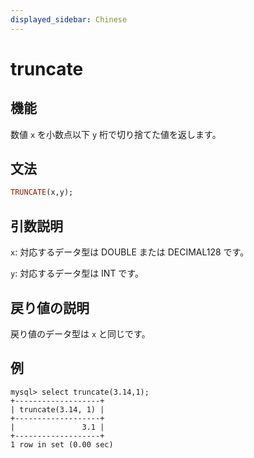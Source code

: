 ```yaml
---
displayed_sidebar: Chinese
---
```


# truncate

## 機能

数値 `x` を小数点以下 `y` 桁で切り捨てた値を返します。

## 文法

```Haskell
TRUNCATE(x,y);
```

## 引数説明

`x`: 対応するデータ型は DOUBLE または DECIMAL128 です。

`y`: 対応するデータ型は INT です。

## 戻り値の説明

戻り値のデータ型は `x` と同じです。

## 例

```Plain Text
mysql> select truncate(3.14,1);
+-------------------+
| truncate(3.14, 1) |
+-------------------+
|               3.1 |
+-------------------+
1 row in set (0.00 sec)
```
